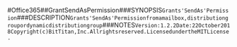 #Office365##GrantSendAsPermission###SYNOPSIS```Grants'SendAs'Permission```###DESCRIPTION```Grants'SendAs'Permissionfromamailbox,distributiongroupordynamicdistributiongroup```###NOTES```Version:1.2.2Date:22October2018Copyright(c)BitTitan,Inc.Allrightsreserved.LicensedundertheMITLicense.```
